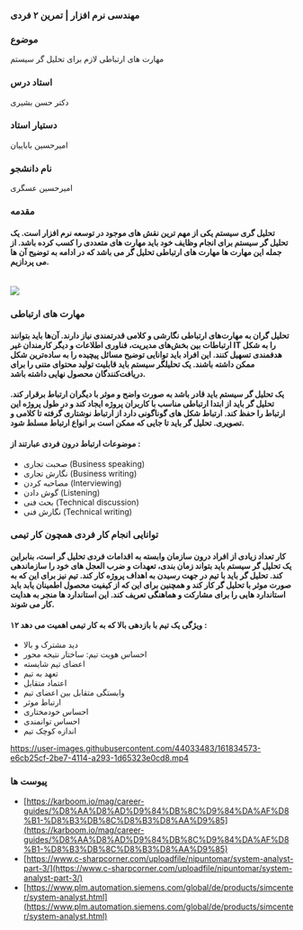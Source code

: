 ### مهندسی نرم افزار | تمرین ۲ فردی
### **موضوع**
مهارت های ارتباطی لازم برای تحلیل گر سیستم
### **استاد درس**
دکتر حسن بشیری
### **دستیار استاد**
امیرحسین باباییان
### **نام دانشجو**
امیرحسین عسگری

### مقدمه
#### تحلیل گری سیستم یکی از مهم ترین نقش های موجود در توسعه نرم افزار است. یک تحلیل گر سیستم برای انجام وظایف خود باید مهارت های متعددی را کسب کرده باشد. از جمله این مهارت ها مهارت های ارتباطی تحلیل گر می باشد که در ادامه به توضیح آن ها می پردازیم.
\
![](https://s23.picofile.com/file/8448864950/test.jpg)

### مهارت های ارتباطی
#### تحلیل گران به مهارت‌های ارتباطی نگارشی و کلامی قدرتمندی نیاز دارند. آن‌ها باید بتوانند ارتباطات بین بخش‌های مدیریت، فناوری اطلاعات و دیگر کارمندان غیر IT را به شکل هدفمندی تسهیل کنند. این افراد باید توانایی توضیح مسائل پیچیده را به ساده‌ترین شکل ممکن داشته باشند. یک تحلیلگر سیستم باید قابلیت تولید محتوای متنی را برای دریافت‌کنندگان محصول نهایی داشته باشد.

#### یک تحلیل گر سیستم باید قادر باشد به صورت واضح و موثر با دیگران ارتباط برقرار کند. تحلیل گر باید از ابتدا ارتباطی مناسب با کاربران پروژه ایجاد کند و در طول پروژه این ارتباط را حفظ کند. ارتباط شکل های گوناگونی دارد از ارتباط نوشتاری گرفته تا کلامی و تصویری. تحلیل گر باید تا جایی که ممکن است بر انواع ارتباط مسلط شود.

#### موضوعات ارتباط درون فردی عبارتند از :
- صحبت تجاری (Business speaking)
- نگارش تجاری (Business writing)
- مصاحبه کردن (Interviewing)
- گوش دادن (Listening)
- بحث فنی (Technical discussion)
- نگارش فنی (Technical writing)

### توانایی انجام کار فردی همچون کار تیمی

#### کار تعداد زیادی از افراد درون سازمان وابسته به اقدامات فردی تحلیل گر است، بنابراین یک تحلیل گر سیستم باید بتواند زمان بندی، تعهدات و ضرب العجل های خود را سازماندهی کند. تحلیل گر باید با تیم در جهت رسیدن به اهداف پروژه کار کند. تیم نیز برای این که به صورت موثر با تحلیل گر کار کند و همچنین برای این که از کیفیت محصول اطمینان یابد باید استاندارد هایی را برای مشارکت و هماهنگی تعریف کند. این استاندارد ها منجر به هدایت کار می شوند.

#### ۱۲ ویژگی یک تیم با بازدهی بالا که به کار تیمی اهمیت می دهد :
- دید مشترک و بالا
- احساس هویت تیم: ساختار نتیجه محور
- اعضای تیم شایسته
- تعهد به تیم
- اعتماد متقابل
- وابستگی متقابل بین اعضای تیم
- ارتباط موثر
- احساس خودمختاری
- احساس توانمندی
- اندازه کوچک تیم



https://user-images.githubusercontent.com/44033483/161834573-e6cb25cf-2be7-4114-a293-1d65323e0cd8.mp4


### **پیوست ها**
- [https://karboom.io/mag/career-guides/%D8%AA%D8%AD%D9%84%DB%8C%D9%84%DA%AF%D8%B1-%D8%B3%DB%8C%D8%B3%D8%AA%D9%85](https://karboom.io/mag/career-guides/%D8%AA%D8%AD%D9%84%DB%8C%D9%84%DA%AF%D8%B1-%D8%B3%DB%8C%D8%B3%D8%AA%D9%85)
- [https://www.c-sharpcorner.com/uploadfile/nipuntomar/system-analyst-part-3/](https://www.c-sharpcorner.com/uploadfile/nipuntomar/system-analyst-part-3/)
- [https://www.plm.automation.siemens.com/global/de/products/simcenter/system-analyst.html](https://www.plm.automation.siemens.com/global/de/products/simcenter/system-analyst.html)
